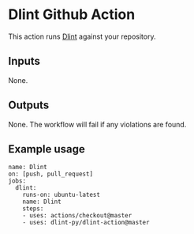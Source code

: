 # Dlint Github Action

This action runs [Dlint](https://github.com/duo-labs/dlint) against your repository.

## Inputs

None.

## Outputs

None. The workflow will fail if any violations are found.

## Example usage

```
name: Dlint
on: [push, pull_request]
jobs:
  dlint:
    runs-on: ubuntu-latest
    name: Dlint
    steps:
    - uses: actions/checkout@master
    - uses: dlint-py/dlint-action@master
```
